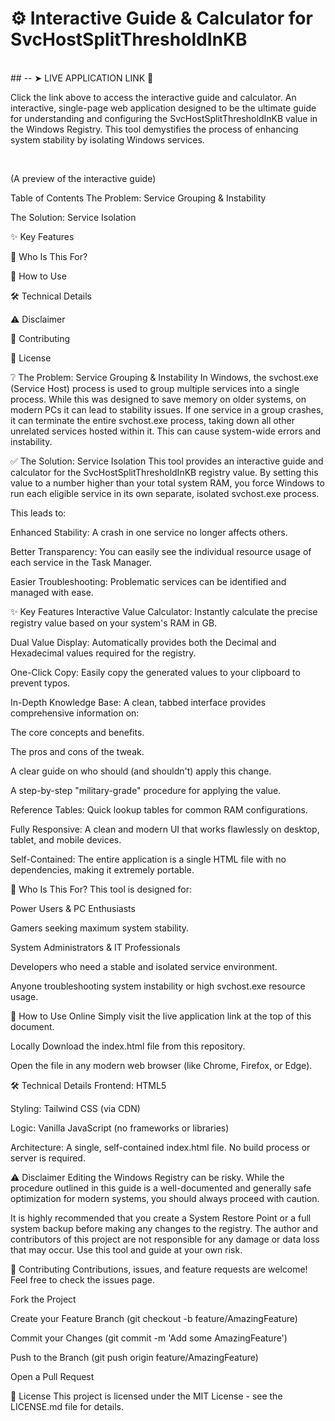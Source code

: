 # ⚙️ Interactive Guide & Calculator for SvcHostSplitThresholdInKB 
<br>
## -- ➤ LIVE APPLICATION LINK 🚀<br>

Click the link above to access the interactive guide and calculator.
An interactive, single-page web application designed to be the ultimate guide for understanding and configuring the SvcHostSplitThresholdInKB value in the Windows Registry. This tool demystifies the process of enhancing system stability by isolating Windows services.

<br>

(A preview of the interactive guide)

Table of Contents
The Problem: Service Grouping & Instability

The Solution: Service Isolation

✨ Key Features

🎯 Who Is This For?

🚀 How to Use

🛠️ Technical Details

⚠️ Disclaimer

🤝 Contributing

📜 License

❔ The Problem: Service Grouping & Instability
In Windows, the svchost.exe (Service Host) process is used to group multiple services into a single process. While this was designed to save memory on older systems, on modern PCs it can lead to stability issues. If one service in a group crashes, it can terminate the entire svchost.exe process, taking down all other unrelated services hosted within it. This can cause system-wide errors and instability.

✅ The Solution: Service Isolation
This tool provides an interactive guide and calculator for the SvcHostSplitThresholdInKB registry value. By setting this value to a number higher than your total system RAM, you force Windows to run each eligible service in its own separate, isolated svchost.exe process.

This leads to:

Enhanced Stability: A crash in one service no longer affects others.

Better Transparency: You can easily see the individual resource usage of each service in the Task Manager.

Easier Troubleshooting: Problematic services can be identified and managed with ease.

✨ Key Features
Interactive Value Calculator: Instantly calculate the precise registry value based on your system's RAM in GB.

Dual Value Display: Automatically provides both the Decimal and Hexadecimal values required for the registry.

One-Click Copy: Easily copy the generated values to your clipboard to prevent typos.

In-Depth Knowledge Base: A clean, tabbed interface provides comprehensive information on:

The core concepts and benefits.

The pros and cons of the tweak.

A clear guide on who should (and shouldn't) apply this change.

A step-by-step "military-grade" procedure for applying the value.

Reference Tables: Quick lookup tables for common RAM configurations.

Fully Responsive: A clean and modern UI that works flawlessly on desktop, tablet, and mobile devices.

Self-Contained: The entire application is a single HTML file with no dependencies, making it extremely portable.

🎯 Who Is This For?
This tool is designed for:

Power Users & PC Enthusiasts

Gamers seeking maximum system stability.

System Administrators & IT Professionals

Developers who need a stable and isolated service environment.

Anyone troubleshooting system instability or high svchost.exe resource usage.

🚀 How to Use
Online
Simply visit the live application link at the top of this document.

Locally
Download the index.html file from this repository.

Open the file in any modern web browser (like Chrome, Firefox, or Edge).

🛠️ Technical Details
Frontend: HTML5

Styling: Tailwind CSS (via CDN)

Logic: Vanilla JavaScript (no frameworks or libraries)

Architecture: A single, self-contained index.html file. No build process or server is required.

⚠️ Disclaimer
Editing the Windows Registry can be risky. While the procedure outlined in this guide is a well-documented and generally safe optimization for modern systems, you should always proceed with caution.

It is highly recommended that you create a System Restore Point or a full system backup before making any changes to the registry. The author and contributors of this project are not responsible for any damage or data loss that may occur. Use this tool and guide at your own risk.

🤝 Contributing
Contributions, issues, and feature requests are welcome! Feel free to check the issues page.

Fork the Project

Create your Feature Branch (git checkout -b feature/AmazingFeature)

Commit your Changes (git commit -m 'Add some AmazingFeature')

Push to the Branch (git push origin feature/AmazingFeature)

Open a Pull Request

📜 License
This project is licensed under the MIT License - see the LICENSE.md file for details.
